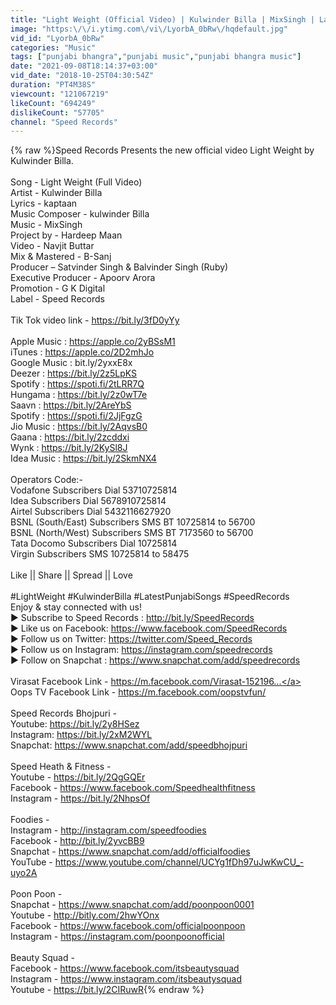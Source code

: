 ```yaml
---
title: "Light Weight (Official Video) | Kulwinder Billa | MixSingh | Latest Punjabi Song 2018"
image: "https:\/\/i.ytimg.com\/vi\/LyorbA_0bRw\/hqdefault.jpg"
vid_id: "LyorbA_0bRw"
categories: "Music"
tags: ["punjabi bhangra","punjabi music","punjabi bhangra music"]
date: "2021-09-08T18:14:37+03:00"
vid_date: "2018-10-25T04:30:54Z"
duration: "PT4M38S"
viewcount: "121067219"
likeCount: "694249"
dislikeCount: "57705"
channel: "Speed Records"
---
```

{% raw %}Speed Records Presents the new official video Light Weight by Kulwinder Billa.<br /><br />Song - Light Weight (Full Video)<br />Artist - Kulwinder Billa <br />Lyrics - kaptaan<br />Music Composer - kulwinder Billa<br />Music - MixSingh<br />Project by - Hardeep Maan<br />Video - Navjit Buttar<br />Mix &amp; Mastered - B-Sanj<br />Producer – Satvinder Singh &amp; Balvinder Singh (Ruby)<br />Executive Producer - Apoorv Arora<br />Promotion - G K Digital<br />Label - Speed Records <br /><br />Tik Tok video link - <a rel="nofollow" target="blank" href="https://bit.ly/3fD0yYy">https://bit.ly/3fD0yYy</a><br /><br />Apple Music : <a rel="nofollow" target="blank" href="https://apple.co/2yBSsM1">https://apple.co/2yBSsM1</a><br />iTunes : <a rel="nofollow" target="blank" href="https://apple.co/2D2mhJo">https://apple.co/2D2mhJo</a><br />Google Music : bit.ly/2yxxE8x<br />Deezer : <a rel="nofollow" target="blank" href="https://bit.ly/2z5LpKS">https://bit.ly/2z5LpKS</a><br />Spotify : <a rel="nofollow" target="blank" href="https://spoti.fi/2tLRR7Q">https://spoti.fi/2tLRR7Q</a><br />Hungama : <a rel="nofollow" target="blank" href="https://bit.ly/2z0wT7e">https://bit.ly/2z0wT7e</a><br />Saavn : <a rel="nofollow" target="blank" href="https://bit.ly/2AreYbS">https://bit.ly/2AreYbS</a><br />Spotify : <a rel="nofollow" target="blank" href="https://spoti.fi/2JjFgzG">https://spoti.fi/2JjFgzG</a><br />Jio Music : <a rel="nofollow" target="blank" href="https://bit.ly/2AqvsB0">https://bit.ly/2AqvsB0</a><br />Gaana : <a rel="nofollow" target="blank" href="https://bit.ly/2zcddxi">https://bit.ly/2zcddxi</a><br />Wynk : <a rel="nofollow" target="blank" href="https://bit.ly/2KySl8J">https://bit.ly/2KySl8J</a><br />Idea Music : <a rel="nofollow" target="blank" href="https://bit.ly/2SkmNX4">https://bit.ly/2SkmNX4</a><br /><br />Operators Code:-<br />Vodafone Subscribers Dial 53710725814<br />Idea Subscribers Dial 5678910725814<br />Airtel Subscribers Dial 5432116627920<br />BSNL (South/East) Subscribers SMS BT 10725814 to 56700<br />BSNL (North/West) Subscribers SMS BT 7173560 to 56700<br />Tata Docomo Subscribers Dial 10725814<br />Virgin Subscribers SMS 10725814 to 58475<br /><br />Like || Share || Spread || Love <br /><br />#LightWeight #KulwinderBilla #LatestPunjabiSongs #SpeedRecords  <br />Enjoy &amp; stay connected with us!<br />► Subscribe to Speed Records : <a rel="nofollow" target="blank" href="http://bit.ly/SpeedRecords">http://bit.ly/SpeedRecords</a><br />► Like us on Facebook: <a rel="nofollow" target="blank" href="https://www.facebook.com/SpeedRecords">https://www.facebook.com/SpeedRecords</a><br />► Follow us on Twitter: <a rel="nofollow" target="blank" href="https://twitter.com/Speed_Records">https://twitter.com/Speed_Records</a><br />► Follow us on Instagram: <a rel="nofollow" target="blank" href="https://instagram.com/speedrecords">https://instagram.com/speedrecords</a><br />► Follow on Snapchat : <a rel="nofollow" target="blank" href="https://www.snapchat.com/add/speedrecords">https://www.snapchat.com/add/speedrecords</a><br />  <br />Virasat Facebook Link - <a rel="nofollow" target="blank" href="https://m.facebook.com/Virasat-152196...">https://m.facebook.com/Virasat-152196...</a><br />Oops TV Facebook Link - <a rel="nofollow" target="blank" href="https://m.facebook.com/oopstvfun/">https://m.facebook.com/oopstvfun/</a><br /><br />Speed Records Bhojpuri - <br />Youtube: <a rel="nofollow" target="blank" href="https://bit.ly/2y8HSez">https://bit.ly/2y8HSez</a><br />Instagram: <a rel="nofollow" target="blank" href="https://bit.ly/2xM2WYL">https://bit.ly/2xM2WYL</a><br />Snapchat: <a rel="nofollow" target="blank" href="https://www.snapchat.com/add/speedbhojpuri">https://www.snapchat.com/add/speedbhojpuri</a><br /><br />Speed Heath &amp; Fitness -<br />Youtube - <a rel="nofollow" target="blank" href="https://bit.ly/2QgGQEr">https://bit.ly/2QgGQEr</a><br />Facebook - <a rel="nofollow" target="blank" href="https://www.facebook.com/Speedhealthfitness">https://www.facebook.com/Speedhealthfitness</a><br />Instagram - <a rel="nofollow" target="blank" href="https://bit.ly/2NhpsOf">https://bit.ly/2NhpsOf</a><br /><br />Foodies -<br />Instagram - <a rel="nofollow" target="blank" href="http://instagram.com/speedfoodies">http://instagram.com/speedfoodies</a><br />Facebook - <a rel="nofollow" target="blank" href="http://bit.ly/2yvcBB9">http://bit.ly/2yvcBB9</a><br />Snapchat - <a rel="nofollow" target="blank" href="https://www.snapchat.com/add/officialfoodies">https://www.snapchat.com/add/officialfoodies</a><br />YouTube - <a rel="nofollow" target="blank" href="https://www.youtube.com/channel/UCYg1fDh97uJwKwCU_-uyo2A">https://www.youtube.com/channel/UCYg1fDh97uJwKwCU_-uyo2A</a><br /><br />Poon Poon - <br />Snapchat - <a rel="nofollow" target="blank" href="https://www.snapchat.com/add/poonpoon0001">https://www.snapchat.com/add/poonpoon0001</a><br />Youtube - <a rel="nofollow" target="blank" href="http://bitly.com/2hwYOnx">http://bitly.com/2hwYOnx</a><br />Facebook - <a rel="nofollow" target="blank" href="https://www.facebook.com/officialpoonpoon">https://www.facebook.com/officialpoonpoon</a><br />Instagram - <a rel="nofollow" target="blank" href="https://instagram.com/poonpoonofficial">https://instagram.com/poonpoonofficial</a><br /><br />Beauty Squad -<br />Facebook - <a rel="nofollow" target="blank" href="https://www.facebook.com/itsbeautysquad">https://www.facebook.com/itsbeautysquad</a><br />Instagram - <a rel="nofollow" target="blank" href="https://www.instagram.com/itsbeautysquad">https://www.instagram.com/itsbeautysquad</a><br />Youtube - <a rel="nofollow" target="blank" href="https://bit.ly/2CIRuwR">https://bit.ly/2CIRuwR</a>{% endraw %}
